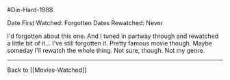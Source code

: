 #Die-Hard-1988

Date First Watched:  Forgotten
Dates Rewatched:  Never

I'd forgotten about this one.  And I tuned in partway through and rewatched a little bit of it...  I've still forgotten it.  Pretty famous movie though.  Maybe someday I'll rewatch the whole thing.  Not sure, though.  Not my genre.

---
Back to [[Movies-Watched]]